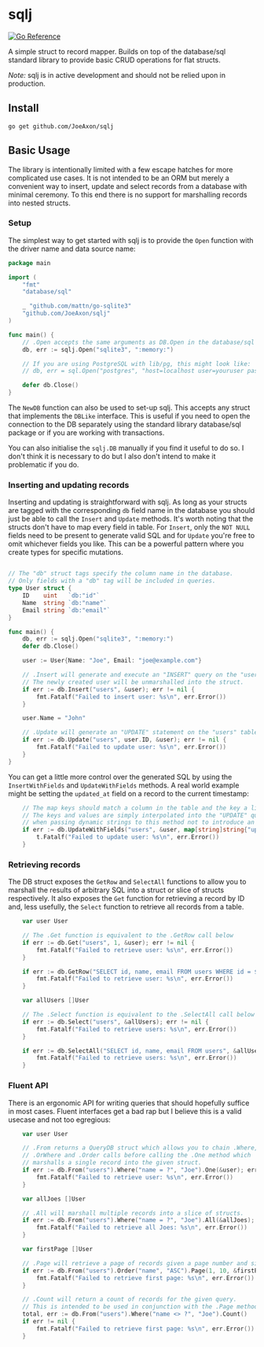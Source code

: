 # sqlj

[![Go Reference](https://pkg.go.dev/badge/github.com/JoeAxon/sqlj.svg)](https://pkg.go.dev/github.com/JoeAxon/sqlj)

A simple struct to record mapper. Builds on top of the database/sql standard library to provide basic CRUD operations for flat structs.

*Note:* sqlj is in active development and should not be relied upon in production.

## Install

```
go get github.com/JoeAxon/sqlj
```

## Basic Usage

The library is intentionally limited with a few escape hatches for more complicated use cases. It is not intended to be an ORM but merely a convenient way to insert, update and select records from a database with minimal ceremony. To this end there is no support for marshalling records into nested structs.

### Setup

The simplest way to get started with sqlj is to provide the `Open` function with the driver name and data source name:

```go
package main

import (
	"fmt"
	"database/sql"

	_ "github.com/mattn/go-sqlite3"
	"github.com/JoeAxon/sqlj"
)

func main() {
	// .Open accepts the same arguments as DB.Open in the database/sql package
	db, err := sqlj.Open("sqlite3", ":memory:")

	// If you are using PostgreSQL with lib/pg, this might look like:
	// db, err = sql.Open("postgres", "host=localhost user=youruser password=yourpassword dbname=yourdb port=5432")

	defer db.Close()
}
```

The `NewDB` function can also be used to set-up sqlj. This accepts any struct that implements the `DBLike` interface. This is useful if you need to open the connection to the DB separately using the standard library database/sql package or if you are working with transactions.

You can also initialise the `sqlj.DB` manually if you find it useful to do so. I don't think it is necessary to do but I also don't intend to make it problematic if you do.

### Inserting and updating records

Inserting and updating is straightforward with sqlj. As long as your structs are tagged with the corresponding `db` field name in the database you should just be able to call the `Insert` and `Update` methods. It's worth noting that the structs don't have to map every field in table. For `Insert`, only the `NOT NULL` fields need to be present to generate valid SQL and for `Update` you're free to omit whichever fields you like. This can be a powerful pattern where you create types for specific mutations.

```go

// The "db" struct tags specify the column name in the database.
// Only fields with a "db" tag will be included in queries.
type User struct {
	ID    uint   `db:"id"`
	Name  string `db:"name"`
	Email string `db:"email"`
}

func main() {
	db, err := sqlj.Open("sqlite3", ":memory:")
	defer db.Close()

	user := User{Name: "Joe", Email: "joe@example.com"}

	// .Insert will generate and execute an "INSERT" query on the "users" table using the struct provided.
	// The newly created user will be unmarshalled into the struct.
	if err := db.Insert("users", &user); err != nil {
		fmt.Fatalf("Failed to insert user: %s\n", err.Error())
	}

	user.Name = "John"

	// .Update will generate an "UPDATE" statement on the "users" table using the struct provided.
	if err := db.Update("users", user.ID, &user); err != nil {
		fmt.Fatalf("Failed to update user: %s\n", err.Error())
	}
}
```

You can get a little more control over the generated SQL by using the `InsertWithFields` and `UpdateWithFields` methods. A real world example might be setting the `updated_at` field on a record to the current timestamp:

```go
	// The map keys should match a column in the table and the key a literal value.
	// The keys and values are simply interpolated into the "UPDATE" query so be careful
	// when passing dynamic strings to this method not to introduce an opportunity for SQL injection.
	if err := db.UpdateWithFields("users", &user, map[string]string{"updated_at": "date()"}); err != nil {
		t.Fatalf("Failed to update user: %s\n", err.Error())
	}
```

### Retrieving records

The DB struct exposes the `GetRow` and `SelectAll` functions to allow you to marshall the results of arbitrary SQL into a struct or slice of structs respectively. It also exposes the `Get` function for retrieving a record by ID and, less usefully, the `Select` function to retrieve all records from a table.

```go
	var user User

	// The .Get function is equivalent to the .GetRow call below
	if err := db.Get("users", 1, &user); err != nil {
		fmt.Fatalf("Failed to retrieve user: %s\n", err.Error())
	}

	if err := db.GetRow("SELECT id, name, email FROM users WHERE id = $1", &user, 1); err != nil {
		fmt.Fatalf("Failed to retrieve user: %s\n", err.Error())
	}

	var allUsers []User

	// The .Select function is equivalent to the .SelectAll call below
	if err := db.Select("users", &allUsers); err != nil {
		fmt.Fatalf("Failed to retrieve users: %s\n", err.Error())
	}

	if err := db.SelectAll("SELECT id, name, email FROM users", &allUsers); err != nil {
		fmt.Fatalf("Failed to retrieve users: %s\n", err.Error())
	}
```

### Fluent API

There is an ergonomic API for writing queries that should hopefully suffice in most cases. Fluent interfaces get a bad rap but I believe this is a valid usecase and not too egregious:

```go
	var user User

	// .From returns a QueryDB struct which allows you to chain .Where,
	// .OrWhere and .Order calls before calling the .One method which
	// marshalls a single record into the given struct.
	if err := db.From("users").Where("name = ?", "Joe").One(&user); err != nil {
		fmt.Fatalf("Failed to retrieve user: %s\n", err.Error())
	}

	var allJoes []User

	// .All will marshall multiple records into a slice of structs.
	if err := db.From("users").Where("name = ?", "Joe").All(&allJoes); err != nil {
		fmt.Fatalf("Failed to retrieve all Joes: %s\n", err.Error())
	}

	var firstPage []User

	// .Page will retrieve a page of records given a page number and size.
	if err := db.From("users").Order("name", "ASC").Page(1, 10, &firstPage); err != nil {
		fmt.Fatalf("Failed to retrieve first page: %s\n", err.Error())
	}

	// .Count will return a count of records for the given query.
	// This is intended to be used in conjunction with the .Page method.
	total, err := db.From("users").Where("name <> ?", "Joe").Count()
	if err != nil {
		fmt.Fatalf("Failed to retrieve first page: %s\n", err.Error())
	}
```

